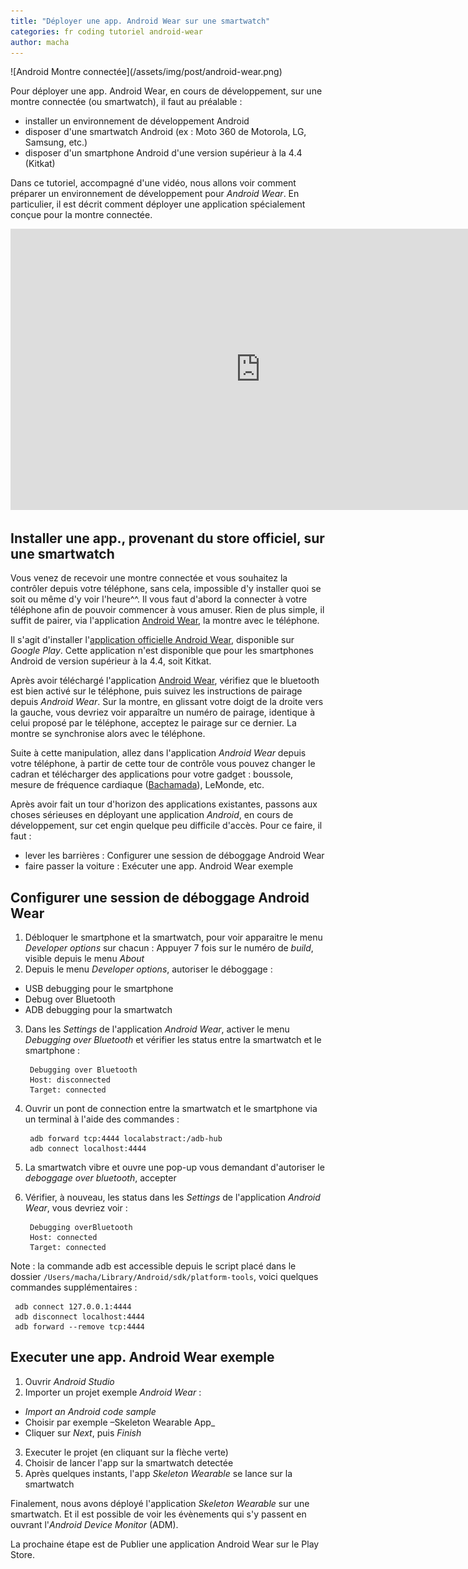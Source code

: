 ```yaml
---
title: "Déployer une app. Android Wear sur une smartwatch"
categories: fr coding tutoriel android-wear
author: macha
---
```


<div class="text-center lead" markdown="1">
  ![Android Montre connectée](/assets/img/post/android-wear.png)
</div>

Pour déployer une app. Android Wear, en cours de développement, sur une montre connectée (ou smartwatch), il faut au préalable :

* installer un environnement de développement Android
* disposer d'une smartwatch Android (ex : Moto 360 de Motorola, LG, Samsung, etc.)
* disposer d'un smartphone Android d'une version supérieur à la 4.4 (Kitkat)

Dans ce tutoriel, accompagné d'une vidéo, nous allons voir comment préparer un environnement de développement pour _Android Wear_. En particulier, il est décrit comment déployer une application spécialement conçue pour la montre connectée.

<iframe width="800" height="450" src="https://www.youtube.com/embed/o4bqwPQbWRA" frameborder="0" allowfullscreen></iframe>

<!--more-->

## Installer une app., provenant du store officiel, sur une smartwatch

Vous venez de recevoir une montre connectée et vous souhaitez la contrôler depuis votre téléphone, sans cela, impossible d'y installer quoi se soit ou même d'y voir l'heure^^. Il vous faut d'abord la connecter à votre téléphone afin de pouvoir commencer à vous amuser. Rien de plus simple, il suffit de pairer, via l'application [Android Wear](https://play.google.com/store/apps/details?id=com.google.android.wearable.app&hl=en), la montre avec le téléphone.

Il s'agit d'installer l'[application officielle Android Wear](https://play.google.com/store/apps/details?id=com.google.android.wearable.app&hl=en), disponible sur _Google Play_. Cette application n'est disponible que pour les smartphones Android de version supérieur à la 4.4, soit Kitkat.

Après avoir téléchargé l'application [Android Wear](https://play.google.com/store/apps/details?id=com.google.android.wearable.app&hl=en), vérifiez que le bluetooth est bien activé sur le téléphone, puis suivez les instructions de pairage depuis _Android Wear_. Sur la montre, en glissant votre doigt de la droite vers la gauche, vous devriez voir apparaître  un numéro de pairage, identique à celui proposé par le téléphone, acceptez le pairage sur ce dernier. La montre se synchronise alors avec le téléphone.

Suite à cette manipulation, allez dans l'application _Android Wear_ depuis votre téléphone, à partir de cette tour de contrôle vous pouvez changer le cadran et télécharger des applications pour votre gadget : boussole, mesure de fréquence cardiaque ([Bachamada](https://play.google.com/store/apps/details?id=fr.machada.bpm&hl=fr)), LeMonde, etc.

Après avoir fait un tour d'horizon des applications existantes, passons aux choses sérieuses en déployant une application _Android_, en cours de développement, sur cet engin quelque peu difficile d'accès. Pour ce faire, il faut :

* lever les barrières : Configurer une session de déboggage Android Wear
* faire passer la voiture : Exécuter une app. Android Wear exemple

## Configurer une session de déboggage  Android Wear

1. Débloquer le smartphone et la smartwatch, pour voir apparaitre le menu _Developer options_ sur chacun :
Appuyer 7 fois sur le numéro de _build_, visible depuis le menu _About_
2. Depuis le menu _Developer options_, autoriser le déboggage :
 * USB debugging pour le smartphone
 * Debug over Bluetooth
 * ADB debugging pour la smartwatch
3. Dans les _Settings_ de l'application _Android Wear_, activer le menu _Debugging over Bluetooth_ et vérifier les status entre la smartwatch et le smartphone :

   ```
    Debugging over Bluetooth
    Host: disconnected
    Target: connected
   ```
4. Ouvrir un pont de connection entre la smartwatch et le smartphone via un terminal à l'aide des commandes :

   ```
    adb forward tcp:4444 localabstract:/adb-hub
    adb connect localhost:4444
   ```
5. La smartwatch vibre et ouvre une pop-up vous demandant d'autoriser le _deboggage over bluetooth_, accepter
6. Vérifier, à nouveau, les status dans les _Settings_ de l'application _Android Wear_, vous devriez voir :

   ```
    Debugging overBluetooth
    Host: connected
    Target: connected
   ```
Note : la commande adb est accessible depuis le script placé dans le dossier `/Users/macha/Library/Android/sdk/platform-tools`, voici quelques commandes supplémentaires :

   ```
    adb connect 127.0.0.1:4444
    adb disconnect localhost:4444
    adb forward --remove tcp:4444
   ```

## Executer une app. Android Wear exemple

1. Ouvrir _Android Studio_
2. Importer un projet exemple _Android Wear_ :
 * _Import an Android code sample_
 * Choisir par exemple –Skeleton Wearable App_
 * Cliquer sur _Next_, puis _Finish_
3. Executer le projet (en cliquant sur la flèche verte)
4. Choisir de lancer l'app sur la smartwatch detectée
5. Après quelques instants, l'app _Skeleton Wearable_ se lance sur la smartwatch

Finalement, nous avons déployé l'application _Skeleton Wearable_ sur une smartwatch. Et il est possible de voir les évènements qui s'y passent en ouvrant l'_Android Device Monitor_ (ADM).

La prochaine étape est de Publier une application Android Wear sur le Play Store.
